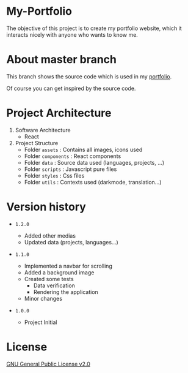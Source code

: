 # My-Portfolio

The objective of this project is to create my portfolio website, which it interacts nicely with anyone who wants to know me.

# About master branch

This branch shows the source code which is used in my [portfolio](https://bsoulmindy.github.io/My-Portfolio/).

Of course you can get inspired by the source code.

# Project Architecture

1. Software Architecture
    - React
2. Project Structure
    - Folder `assets` : Contains all images, icons used
    - Folder `components` : React components
    - Folder `data` : Source data used (languages, projects, ...)
    - Folder `scripts` : Javascript pure files
    - Folder `styles` : Css files
    - Folder `utils` : Contexts used (darkmode, translation...)

# Version history

-   `1.2.0`

    -   Added other medias
    -   Updated data (projects, languages...)

-   `1.1.0`

    -   Implemented a navbar for scrolling
    -   Added a background image
    -   Created some tests
        -   Data verification
        -   Rendering the application
    -   Minor changes

-   `1.0.0`
    -   Project Initial

# License

[GNU General Public License v2.0](LICENSE.md)
